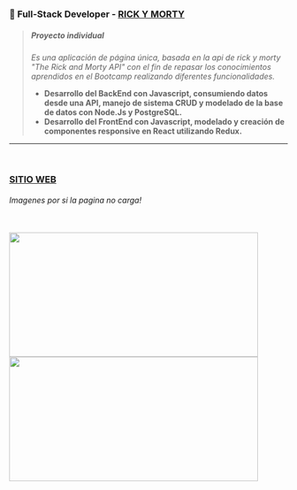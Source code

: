 ### 🧪 Full-Stack Developer - [RICK Y MORTY](https://rick-y-morty-tomas-di-bacco.vercel.app/)


>  ##### Proyecto individual
>  
>  *Es una aplicación de página única, basada en la api de rick y morty "The Rick and Morty API" con el fin de repasar los conocimientos aprendidos en el Bootcamp realizando diferentes funcionalidades.*
>
> +  **Desarrollo del BackEnd con Javascript, consumiendo datos desde una API, manejo de sistema CRUD y modelado de la base de datos con Node.Js y PostgreSQL.**
> +  **Desarrollo del FrontEnd con Javascript, modelado y creación de componentes responsive en React utilizando Redux.**

---

</br>

### [SITIO WEB](https://rick-y-morty-tomas-di-bacco.vercel.app/)

###### *Imagenes por si la pagina no carga!*

</br>

<a href="https://rick-y-morty-tomas-di-bacco.vercel.app/" rel="noopener noreferrer" target="_blank">
   <img  width="450" height="225" src="https://github.com/Tdibacco17/Rick-y-Morty/blob/main/Imagenes/captura%20rick.png">
</a>

<a href="https://rick-y-morty-tomas-di-bacco.vercel.app/" rel="noopener noreferrer" target="_blank">
   <img width="450" height="225" src="https://github.com/Tdibacco17/Rick-y-Morty/blob/main/Imagenes/captura%20rick%202.png">
</a>
